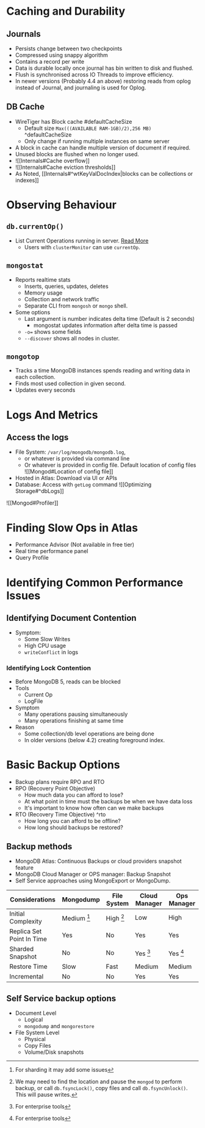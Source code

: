 # Caching and Durability

## Journals
- Persists change between two checkpoints
- Compressed using snappy algorithm
- Contains a record per write
- Data is durable locally once journal has bin written to disk and flushed.
- Flush is synchronised across IO Threads to improve efficiency.
- In newer versions (Probably 4.4 an above) restoring reads from oplog instead of Journal, and journaling is used for Oplog.

## DB Cache
- WireTiger has Block cache #defaultCacheSize
	- Default size `Max(((AVAILABLE RAM-1GB)/2),256 MB)` ^defaultCacheSize
	- Only change if running multiple instances on same server
- A block in cache can handle multiple version of document if required.
- Unused blocks are flushed when no longer used.
- ![[Internals#Cache overflow]]
- ![[Internals#Cache eviction thresholds]]
- As Noted, [[Internals#^wtKeyValDocIndex|blocks can be collections or indexes]]

# Observing Behaviour

## `db.currentOp()`

- List Current Operations running in server. [Read More](https://www.mongodb.com/docs/v4.4/reference/operator/aggregation/currentOp/)
    - Users with `clusterMonitor` can use `currentOp`.

## `mongostat`
- Reports realtime stats
	- Inserts, queries, updates, deletes
	- Memory usage
	- Collection and network traffic
	- Separate CLI from `mongosh` or `mongo` shell.
- Some options
	- Last argument is number indicates delta time (Default is 2 seconds)
		- mongostat updates information after delta time is passed
	- `-o=` shows some fields
	- `--discover` shows all nodes in cluster.

## `mongotop`
- Tracks a time MongoDB instances spends reading and writing data in each collection.
- Finds most used collection in given second.
- Updates every seconds

# Logs And Metrics

## Access the logs

- File System: `/var/log/mongodb/mongodb.log`, 
	- or whatever is provided via command line
	- Or whatever is provided in config file.
	Default location of config files ![[Mongod#Location of config file]]
- Hosted in Atlas: Download via UI or APIs
- Database: Access with `getLog` command
![[Optimizing Storage#^dbLogs]]

![[Mongod#Profiler]]

# Finding Slow Ops in Atlas

- Performance Advisor (Not available in free tier)
- Real time performance panel 
- Query Profile

# Identifying Common Performance Issues

## Identifying Document Contention
- Symptom: 
	- Some Slow Writes
	- High CPU usage
	- `writeConflict` in logs

### Identifying Lock Contention
- Before MongoDB 5, reads can be blocked
- Tools
	- Current Op
	- LogFile
- Symptom
	- Many operations pausing simultaneously
	- Many operations finishing at same time
- Reason
	- Some collection/db level operations are being done
	- In older versions (below 4.2) creating foreground index.

# Basic Backup Options

- Backup plans require RPO and RTO
- RPO (Recovery Point Objective)
	- How much data you can afford to lose?
	- At what point in time must the backups be when we have data loss
	- It's important to know how often can we make backups
- RTO (Recovery Time Objective) ^rto
	- How long you can afford to be offline?
	- How long should backups be restored?

## Backup methods

- MongoDB Atlas: Continuous Backups or cloud providers snapshot feature
- MongoDB Cloud Manager or OPS manager: Backup Snapshot
- Self Service approaches using MongoExport or MongoDump.

| Considerations | Mongodump | File System | Cloud Manager | Ops Manager |
| ----- | ------- | ------- | ------- | ------- |
| Initial Complexity | Medium [^b] | High [^a] | Low | High |
| Replica Set Point In Time | Yes | No | Yes | Yes |
| Sharded Snapshot | No | No | Yes [^c] | Yes [^c] |
| Restore Time | Slow | Fast | Medium | Medium |
| Incremental | No | No | Yes | Yes |

[^a]: We may need to find the location and pause the `mongod` to perform backup, or call `db.fsyncLock()`, copy files and call `db.fsyncUnlock()`. This will pause writes.
[^b]: For sharding it may add some issues
[^c]: For enterprise tools


## Self Service backup options
- Document Level
	- Logical
	- `mongodump` and `mongorestore`
- File System Level
	- Physical
	- Copy Files
	- Volume/Disk snapshots
